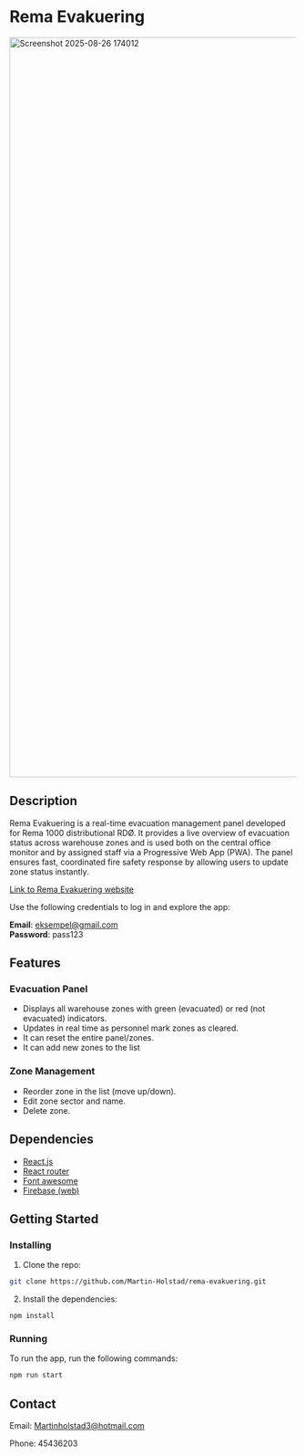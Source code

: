 # Rema Evakuering

<img width="2549" height="1297" alt="Screenshot 2025-08-26 174012" src="https://github.com/user-attachments/assets/a804425e-7c51-4955-96df-0ae0cfef1500" />

## Description

Rema Evakuering is a real-time evacuation management panel developed for Rema 1000 distributional RDØ. It provides a live overview of evacuation status across warehouse zones and is used both on the central office monitor and by assigned staff via a Progressive Web App (PWA). The panel ensures fast, coordinated fire safety response by allowing users to update zone status instantly.

[Link to Rema Evakuering website](https://rema-evakuering.web.app/)

Use the following credentials to log in and explore the app:

**Email**: eksempel@gmail.com  
**Password**: pass123
  
## Features

### Evacuation Panel

- Displays all warehouse zones with green (evacuated) or red (not evacuated) indicators.
- Updates in real time as personnel mark zones as cleared.
- It can reset the entire panel/zones.
- It can add new zones to the list

### Zone Management

- Reorder zone in the list (move up/down).
- Edit zone sector and name.
- Delete zone.

## Dependencies

- [React.js](https://reactjs.org/)
- [React router](https://reactrouter.com/home/)
- [Font awesome](https://docs.fontawesome.com/)
- [Firebase (web)](https://firebase.google.com/docs/web/setup/)

## Getting Started

### Installing

1. Clone the repo:

```bash
git clone https://github.com/Martin-Holstad/rema-evakuering.git
```

2. Install the dependencies:

```
npm install
```

### Running

To run the app, run the following commands:

```bash
npm run start
```

## Contact

Email: Martinholstad3@hotmail.com

Phone: 45436203
